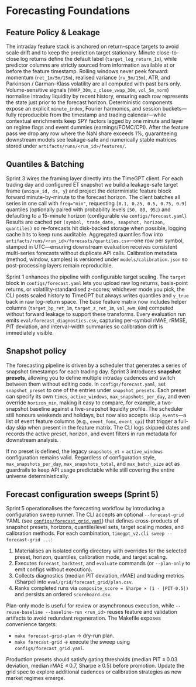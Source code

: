 # Forecasting Foundations

## Feature Policy & Leakage

The intraday feature stack is anchored on return-space targets to avoid scale drift and to keep the prediction target stationary. Minute close-to-close log returns define the default label (`target_log_return_1m`), while predictor columns are strictly sourced from information available at or before the feature timestamp. Rolling windows never peek forward: momentum (`ret_1m/5m/15m`), realised variance (`rv_5m/15m`), ATR, and Parkinson / Garman–Klass volatility are all computed with past bars only. Volume-sensitive signals (`VWAP_30m`, `z_close_vwap_30m`, `vol_5m_norm`) normalise intraday liquidity by recent history, ensuring each row represents the state just prior to the forecast horizon. Deterministic components expose an explicit `minute_index`, Fourier harmonics, and session buckets—fully reproducible from the timestamp and trading calendar—while contextual enrichments keep SPY factors lagged by one minute and layer on regime flags and event dummies (earnings/FOMC/CPI). After the feature pass we drop any row where the NaN share exceeds 1%, guaranteeing downstream models see leakage-safe and numerically stable matrices stored under `artifacts/runs/<run_id>/features/`.

## Quantiles & Batching

Sprint 3 wires the framing layer directly into the TimeGPT client. For each trading day and configured ET snapshot we build a leakage-safe target frame (`unique_id, ds, y`) and project the deterministic feature block forward minute-by-minute to the forecast horizon. The client batches all series in one call with `freq="min"`, requesting `[0.1, 0.25, 0.5, 0.75, 0.9]` quantiles (optionally paired with probability levels `[50, 80, 95]`) and defaulting to a 15-minute horizon (configurable via `configs/forecast.yaml`). Results are cached per `(symbol, trade_date, snapshot, horizon, quantiles)` so re-forecasts hit disk-backed storage when possible, logging cache hits to keep runs auditable. Aggregated quantiles flow into `artifacts/runs/<run_id>/forecasts/quantiles.csv`—one row per symbol, stamped in UTC—ensuring downstream evaluation receives consistent multi-series forecasts without duplicate API calls. Calibration metadata (method, window, samples) is versioned under `models/calibration.json` so post-processing layers remain reproducible.

Sprint 1 enhances the pipeline with configurable target scaling. The `target` block in `configs/forecast.yaml` lets you upload raw log returns, basis-point returns, or volatility-standardised z-scores; whichever mode you pick, the CLI posts scaled history to TimeGPT but always writes quantiles and `y_true` back in raw log-return space. The base feature matrix now includes helper columns (`target_bp_ret_1m`, `target_z_ret_1m`, `vol_ewm_60m`) computed without forward leakage to support these transforms. Every evaluation run emits `eval/forecast_diagnostics.csv`, capturing per-symbol rMAE, rRMSE, PIT deviation, and interval-width summaries so calibration drift is immediately visible.

## Snapshot policy

The forecasting pipeline is driven by a scheduler that generates a series of snapshot timestamps for each trading day. Sprint 3 introduces **snapshot presets**, allowing you to define multiple intraday cadences and switch between them without editing code. In `configs/forecast.yaml`, set `snapshot_preset` to one of the entries under `snapshot_presets`. Each preset can specify its own `times`, `active_windows`, `max_snapshots_per_day`, and even override `horizon_min`, making it easy to compare, for example, a two-snapshot baseline against a five-snapshot liquidity profile. The scheduler still honours weekends and holidays, but now also accepts `skip_events`—a list of event feature columns (e.g., `event_fomc`, `event_cpi`) that trigger a full-day skip when present in the feature matrix. The CLI logs skipped dates and records the active preset, horizon, and event filters in run metadata for downstream analysis.

If no preset is defined, the legacy `snapshots_et` + `active_windows` configuration remains valid. Regardless of configuration style, `max_snapshots_per_day`, `max_snapshots_total`, and `max_batch_size` act as guardrails to keep API usage predictable while still covering the entire universe deterministically.

## Forecast configuration sweeps (Sprint 5)

Sprint 5 operationalises the forecasting workflow by introducing a configuration sweep runner. The CLI accepts an optional `--forecast-grid` YAML (see [`configs/forecast_grid.yaml`](configs/forecast_grid.yaml:1)) that defines cross-products of snapshot presets, horizons, quantile/level sets, target scaling modes, and calibration methods. For each combination, `timegpt_v2.cli sweep --forecast-grid ...`:

1. Materialises an isolated config directory with overrides for the selected preset, horizon, quantiles, calibration mode, and target scaling.
2. Executes `forecast`, `backtest`, and `evaluate` commands (or `--plan-only` to emit configs without execution).
3. Collects diagnostics (median PIT deviation, rMAE) and trading metrics (Sharpe) into `eval/grid/forecast_grid/plan.csv`.
4. Ranks completed runs via `composite_score = Sharpe × (1 - |PIT-0.5|)` and persists an ordered `scoreboard.csv`.

Plan-only mode is useful for review or asynchronous execution, while `--reuse-baseline --baseline-run <run_id>` reuses feature and validation artifacts to avoid redundant regeneration. The Makefile exposes convenience targets:

- `make forecast-grid-plan` → dry-run plan.
- `make forecast-grid` → execute the sweep using `configs/forecast_grid.yaml`.

Production presets should satisfy gating thresholds (median PIT ≤ 0.03 deviation, median rMAE ≤ 0.7, Sharpe ≥ 0.5) before promotion. Update the grid spec to explore additional cadences or calibration strategies as new market regimes emerge.
